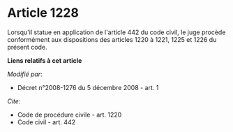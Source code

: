 # Article 1228

Lorsqu'il statue en application de l'article 442 du code civil, le juge procède conformément aux dispositions des articles
1220 à 1221, 1225 et 1226 du présent code.

**Liens relatifs à cet article**

_Modifié par_:

  - Décret n°2008-1276 du 5 décembre 2008 - art. 1

_Cite_:

  - Code de procédure civile - art. 1220
  - Code civil - art. 442
